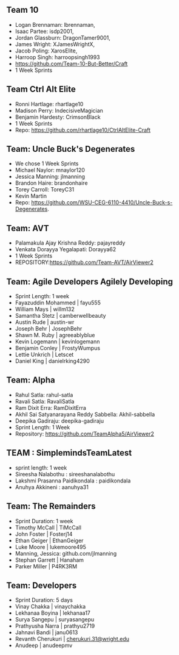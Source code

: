 ## Team 10
- Logan Brennaman: lbrennaman, 
- Isaac Partee: isdp2001, 
- Jordan Glassburn: DragonTamer9001, 
- James Wright: XJamesWrightX, 
- Jacob Poling: XarosElite, 
- Harroop Singh: harroopsingh1993
-  https://github.com/Team-10-But-Better/Craft
- 1 Week Sprints

## Team Ctrl Alt Elite 
- Ronni Hartlage: rhartlage10 
- Madison Perry: IndecisiveMagician 
- Benjamin Hardesty: CrimsonBlack 
- 1 Week Sprints 
- Repo: https://github.com/rhartlage10/CtrlAltElite-Craft
  
## Team: Uncle Buck's Degenerates  
- We chose 1 Week Sprints
- Michael Naylor: mnaylor120
- Jessica Manning: jlmanning
- Brandon Haire: brandonhaire
- Torey Carroll: ToreyC31  
- Kevin Martin
- Repo: https://github.com/WSU-CEG-6110-4410/Uncle-Buck-s-Degenerates.  
  
## Team: AVT
- Palamakula Ajay Krishna Reddy: pajayreddy
- Venkata Dorayya Yegalapati: Dorayya62
- 1 Week Sprints
- REPOSITORY:https://github.com/Team-AVT/AirViewer2

## Team: Agile Developers Agilely Developing
- Sprint Length: 1 week
- Fayazuddin Mohammed | fayu555
- William Mays | willm132
- Samantha Stetz | camberwellbeauty
- Austin Rude | austin-wr
- Joseph Behr | JosephBehr
- Shawn M. Ruby | agreeablyblue
- Kevin Logemann | kevinlogemann
- Benjamin Conley | FrostyWumpus
- Lettie Unkrich | Letscet
- Daniel King | danielrking4290
	
## Team: Alpha
- Rahul Satla: rahul-satla 
- Ravali Satla: RavaliSatla 
- Ram Dixit Erra: RamDixitErra
- Akhil Sai Satyanarayana Reddy Sabbella: Akhil-sabbella
- Deepika Gadiraju: deepika-gadiraju
- Sprint Length: 1 Week
- Repository: https://github.com/TeamAlpha5/AirViewer2
	
## TEAM : SimplemindsTeamLatest
- sprint length: 1 week
- Sireesha Nalabothu : sireeshanalabothu
- Lakshmi Prasanna Paidikondala : paidikondala
- Anuhya Akkineni : aanuhya31

## Team: The Remainders
- Sprint Duration: 1 week
- Timothy McCall | TiMcCall
- John Foster | Fosterj14
- Ethan Geiger | EthanGeiger
- Luke Moore | lukemoore495
- Manning, Jessica: github.com/jlmanning
- Stephan Garrett | Hanaham
- Parker Miller | P4RK3RM

## Team: Developers
- Sprint Duration: 5 days
- Vinay Chakka | vinaychakka
- Lekhanaa Boyina | lekhanaa17
- Surya Sangepu | suryasangepu
- Prathyusha Narra | prathyu2719
- Jahnavi Bandi | janu0613
- Revanth Cherukuri | cherukuri.31@wright.edu
- Anudeep | anudeepmv
